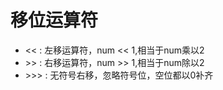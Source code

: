 # 移位运算符

- <<    :   左移运算符，num << 1,相当于num乘以2
- \>>    :   右移运算符，num >> 1,相当于num除以2
- \>>>   :   无符号右移，忽略符号位，空位都以0补齐

